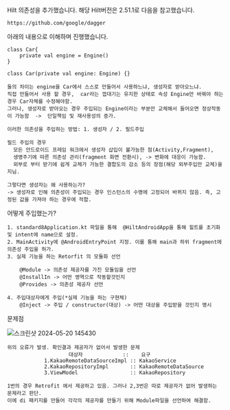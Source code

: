 Hilt 의존성을 추가했습니다. 해당 Hilt버전은 2.51.1로 다음을 참고했습니다. 

    https://github.com/google/dagger

아래의 내용으로 이해하며 진행했습니다. 

    class Car{ 
        private val engine = Engine() 
    } 

    class Car(private val engine: Engine) {}

    둘의 차이는 engine을 Car에서 스스로 만들어서 사용하느냐, 생성자로 받아오느냐.
    직접 만들어서 사용 할 경우,  car라는 껍대기는 유지한 상태로 속성 Engine만 바꿔야 하는 경우 Car자체를 수정해야함. 
    그러나, 생성자로 받아오는 경우 주입되는 Engine이라는 부분만 교체해서 들어오면 정상작동이 가능함  ->  단일책임 및 재사용성의 증가. 

    이러한 의존성을 주입하는 방법: 1. 생성자 / 2. 필드주입

    필드 주입의 경우 
      모든 안드로이드 프레임 워크에서 생성자 삽입이 불가능한 점(Activity,Fragment), 
      생명주기에 따른 의존성 관리(fragment 화면 전환시), -> 변화에 대응이 가능함.
      외부로 부터 받기에 쉽게 교체가 가능한 결합도의 감소 등의 장점(해당 외부주입만 교체)을 지님.

    그렇다면 생성자는 왜 사용하는가? 
    -> 생성자로 인해 의존성이 주입되는 경우 인스턴스의 수명에 고정되어 바뀌지 않음. 즉, 고정된 값을 가져야 하는 경우에 적합. 


어떻게 주입했는가? 

    1. standard8Application.kt 파일을 통해  @HiltAndroidApp을 통해 힐트를 초기화 및 intent에 name으로 설정. 
    2. MainActivity에 @AndroidEntryPoint 지정. 이를 통해 main과 하위 fragment에 의존성 주입을 허가.
    3. 실제 기능을 하는 Retorfit 의 모듈화 선언 

        @Module -> 의존성 제공자를 가진 모듈임을 선언
        @InstallIn -> 어떤 영역으로 작동할것인지
        @Provides -> 의존성 제공자 선언 

    4. 주입대상자에게 주입(*실제 기능을 하는 구현체)
        @Inject -> 주입 / constructor(대상) -> 어떤 대상을 주입받을 것인지 명시 


문제점

  ![스크린샷 2024-05-20 145430](https://github.com/Sth-bear/standard8/assets/72172581/9c558c71-7cc3-4d9b-805f-1671c8dd5306)

    위의 오류가 발생. 확인결과 제공자가 없어서 발생한 문제 
                        대상자             ::    요구          
                1.KakaoRemoteDataSourceImpl :: KakaoService
                2.KakaoRepositoryImpl       :: KakaoRemoteDataSource
                3.ViewModel                 :: KakaoRepository 

    1번의 경우 Retrofit 에서 제공하고 있음. 그러나 2,3번은 따로 제공자가 없어 발생하는 문제라고 판단. 
    이에 di 패키지를 만들어 각각의 제공자를 만들기 위해 Module파일을 선언하여 해결함. 

                

        
        
    
